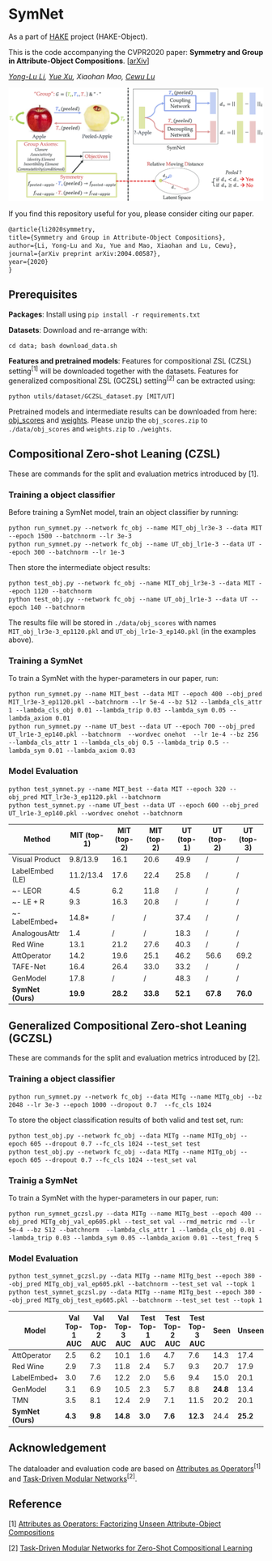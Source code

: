 # SymNet
As a part of [HAKE](http://hake-mvig.cn/) project (HAKE-Object).

This is the code accompanying the CVPR2020 paper: **Symmetry and Group in Attribute-Object Compositions**. [[arXiv](https://arxiv.org/abs/2004.00587)]

*[Yong-Lu Li](https://dirtyharrylyl.github.io/), [Yue Xu](https://silicx.github.io/), Xiaohan Mao, [Cewu Lu](http://mvig.sjtu.edu.cn/)*

![Overview](./data/overview.png)

If you find this repository useful for you, please consider citing our paper.

	@article{li2020symmetry,
  	title={Symmetry and Group in Attribute-Object Compositions},
  	author={Li, Yong-Lu and Xu, Yue and Mao, Xiaohan and Lu, Cewu},
  	journal={arXiv preprint arXiv:2004.00587},
  	year={2020}
	}


## Prerequisites

**Packages**: Install using `pip install -r requirements.txt`

**Datasets**: Download and re-arrange with:
	
	cd data; bash download_data.sh

**Features and pretrained models**: Features for compositional ZSL (CZSL) setting<sup>[1]</sup> will be downloaded together with the datasets. Features for generalized compositional ZSL (GCZSL) setting<sup>[2]</sup> can be extracted using:

	python utils/dataset/GCZSL_dataset.py [MIT/UT]

Pretrained models and intermediate results can be downloaded from here: [obj_scores](https://drive.google.com/open?id=1hNcYA9MBfrXXrcf8SlmRlRt4I638bF7H) and [weights](https://drive.google.com/open?id=1Z2DvfPNZTzfZrvzVrqh2jkkLOYl-muT4). Please unzip the `obj_scores.zip` to `./data/obj_scores` and `weights.zip` to `./weights`.


## Compositional Zero-shot Leaning (CZSL)

These are commands for the split and evaluation metrics introduced by [1].

### Training a object classifier

Before training a SymNet model, train an object classifier by running:

	python run_symnet.py --network fc_obj --name MIT_obj_lr3e-3 --data MIT --epoch 1500 --batchnorm --lr 3e-3
	python run_symnet.py --network fc_obj --name UT_obj_lr1e-3 --data UT --epoch 300 --batchnorm --lr 1e-3

Then store the intermediate object results:

	python test_obj.py --network fc_obj --name MIT_obj_lr3e-3 --data MIT --epoch 1120 --batchnorm
	python test_obj.py --network fc_obj --name UT_obj_lr1e-3 --data UT --epoch 140 --batchnorm

The results file will be stored in `./data/obj_scores` with names `MIT_obj_lr3e-3_ep1120.pkl` and `UT_obj_lr1e-3_ep140.pkl` (in the examples above).

### Training a SymNet

To train a SymNet with the hyper-parameters in our paper, run:

	python run_symnet.py --name MIT_best --data MIT --epoch 400 --obj_pred MIT_lr3e-3_ep1120.pkl --batchnorm --lr 5e-4 --bz 512 --lambda_cls_attr 1 --lambda_cls_obj 0.01 --lambda_trip 0.03 --lambda_sym 0.05 --lambda_axiom 0.01
	python run_symnet.py --name UT_best --data UT --epoch 700 --obj_pred UT_lr1e-3_ep140.pkl --batchnorm  --wordvec onehot  --lr 1e-4 --bz 256 --lambda_cls_attr 1 --lambda_cls_obj 0.5 --lambda_trip 0.5 --lambda_sym 0.01 --lambda_axiom 0.03



### Model Evaluation

	python test_symnet.py --name MIT_best --data MIT --epoch 320 --obj_pred MIT_lr3e-3_ep1120.pkl --batchnorm
	python test_symnet.py --name UT_best --data UT --epoch 600 --obj_pred UT_lr1e-3_ep140.pkl --wordvec onehot --batchnorm



Method | MIT (top-1) | MIT (top-2) |MIT (top-2) | UT (top-1) | UT (top-2) | UT (top-3)  
-- | -- | -- | -- | -- | -- | -- |
Visual Product  | 9.8/13.9 | 16.1 | 20.6 | 49.9 | / | / 
LabelEmbed (LE) | 11.2/13.4| 17.6 | 22.4 | 25.8 | / | / 
~- LEOR            | 4.5          | 6.2  | 11.8 |  /       | / | / 
~- LE + R          | 9.3          | 16.3 | 20.8 |  /       | / | / 
~- LabelEmbed+    | 14.8*         |  /   |  /   | 37.4| / | / 
AnalogousAttr | 1.4          |  /   |  /   | 18.3  |  /  |  /  
Red Wine        | 13.1         | 21.2 | 27.6 | 40.3  |  /  |  /   
AttOperator    | 14.2         | 19.6 | 25.1 | 46.2  | 56.6 | 69.2 
TAFE-Net           | 16.4         | 26.4 | 33.0 | 33.2  |  /  |  /  
GenModel       | 17.8         |  /   |  /   | 48.3  |  /  |  /  
**SymNet (Ours)** | **19.9** | **28.2** | **33.8** | **52.1**  |**67.8** |  **76.0** 



## Generalized Compositional Zero-shot Leaning (GCZSL)

These are commands for the split and evaluation metrics introduced by [2].

### Training a object classifier

	python run_symnet.py --network fc_obj --data MITg --name MITg_obj --bz 2048 --lr 3e-3 --epoch 1000 --dropout 0.7  --fc_cls 1024

To store the object classification results of both valid and test set, run:

	python test_obj.py --network fc_obj --data MITg --name MITg_obj --epoch 605 --dropout 0.7 --fc_cls 1024 --test_set test
	python test_obj.py --network fc_obj --data MITg --name MITg_obj --epoch 605 --dropout 0.7 --fc_cls 1024 --test_set val


### Trainig a SymNet
To train a SymNet with the hyper-parameters in our paper, run:

	python run_symnet_gczsl.py --data MITg --name MITg_best --epoch 400 --obj_pred MITg_obj_val_ep605.pkl --test_set val --rmd_metric rmd --lr 5e-4 --bz 512 --batchnorm  --lambda_cls_attr 1 --lambda_cls_obj 0.01 --lambda_trip 0.03 --lambda_sym 0.05 --lambda_axiom 0.01 --test_freq 5


### Model Evaluation

	python test_symnet_gczsl.py --data MITg --name MITg_best --epoch 380 --obj_pred MITg_obj_val_ep605.pkl --batchnorm --test_set val --topk 1
	python test_symnet_gczsl.py --data MITg --name MITg_best --epoch 380 --obj_pred MITg_obj_test_ep605.pkl --batchnorm --test_set test --topk 1


Model | Val Top-1 AUC | Val Top-2 AUC | Val Top-3 AUC | Test Top-1 AUC | Test Top-2 AUC | Test Top-3 AUC | Seen | Unseen | HM
-- | -- | -- | -- | -- | -- | -- | -- | -- | --
AttOperator  | 2.5 | 6.2 | 10.1 | 1.6 | 4.7 | 7.6 | 14.3    | 17.4 | 9.9 
Red Wine      | 2.9 | 7.3 | 11.8 | 2.4 | 5.7 | 9.3 | 20.7    | 17.9 | 11.6
LabelEmbed+  | 3.0 | 7.6 | 12.2 | 2.0 | 5.6 | 9.4 | 15.0    | 20.1 | 10.7
GenModel     | 3.1 | 6.9 | 10.5 | 2.3 | 5.7 | 8.8 | **24.8**    | 13.4 | 11.2
TMN               | 3.5 | 8.1 | 12.4 | 2.9 | 7.1 | 11.5| 20.2    | 20.1 | 13.0
**SymNet (Ours)** | **4.3** | **9.8** | **14.8** | **3.0** | **7.6** | **12.3** | 24.4 | **25.2** | **16.1**


## Acknowledgement
The dataloader and evaluation code are based on [Attributes as Operators](https://github.com/Tushar-N/attributes-as-operators)<sup>[1]</sup> and [Task-Driven Modular Networks](https://github.com/facebookresearch/taskmodularnets)<sup>[2]</sup>.



## Reference

[1] [Attributes as Operators: Factorizing Unseen Attribute-Object Compositions](https://arxiv.org/abs/1803.09851)

[2] [Task-Driven Modular Networks for Zero-Shot Compositional Learning](https://arxiv.org/abs/1905.05908)
